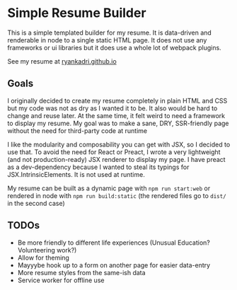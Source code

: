 # Simple Resume Builder

This is a simple templated builder for my resume.
It is data-driven and renderable in node to a single static HTML page. 
It does not use any frameworks or ui libraries but it does use a whole lot of webpack plugins.

See my resume at [ryankadri.github.io](https://ryankadri.github.io)

## Goals

I originally decided to create my resume completely in plain HTML and CSS but my code was not as dry as I
wanted it to be. It also would be hard to change and reuse later. At the same time, it felt weird to need a
framework to display my resume. My goal was to make a sane, DRY, SSR-friendly page without the need for third-party code at runtime

I like the modularity and composability you can get with JSX, so I decided to use that. To avoid the need for React
or Preact, I wrote a very lightweight (and not production-ready) JSX renderer to display my page. I have preact as a
dev-dependency because I wanted to steal its typings for JSX.IntrinsicElements. It is not used at runtime.

My resume can be built as a dynamic page with `npm run start:web` or rendered in node with `npm run build:static`
(the rendered files go to `dist/` in the second case)

## TODOs

* Be more friendly to different life experiences (Unusual Education? Volunteering work?)
* Allow for theming
* Mayyybe hook up to a form on another page for easier data-entry
* More resume styles from the same-ish data
* Service worker for offline use